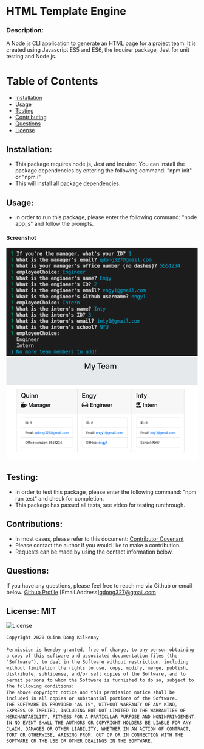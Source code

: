 # HTML Template Engine

### Description: 
A Node.js CLI application to generate an HTML page for a project team. It is created using Javascript ES5 and ES6, the Inquirer package, Jest for unit testing and Node.js.

# Table of Contents 
- [Installation](https://github.com/qudoki/templateengine/blob/master/README.md#installation)
- [Usage](https://github.com/qudoki/templateengine/blob/master/README.md#usage)
- [Testing](https://github.com/qudoki/templateengine/blob/master/README.md#testing)
- [Contributing](https://github.com/qudoki/templateengine/blob/master/README.md#contributions)
- [Questions](https://github.com/qudoki/templateengine/blob/master/README.md#questions)
- [License](https://github.com/qudoki/templateengine/blob/master/README.md#license)

## Installation: 
- This package requires node.js, Jest and Inquirer. You can install the package dependencies by entering the following command: "npm init" or "npm i"
- This will install all package dependencies.

## Usage: 
- In order to run this package, please enter the following command: "node app.js" and follow the prompts.
#### Screenshot
![Example Showing User Inputs](Assets/CLI.png)
![Example Showing Generated HTML](Assets/HTML.png)

## Testing: 
- In order to test this package, please enter the following command: "npm run test" and check for completion.
- This package has passed all tests, see video for testing runthrough.

## Contributions: 
- In most cases, please refer to this document: [Contributor Covenant](https://www.contributor-covenant.org/) 
- Please contact the author if you would like to make a contribution.
- Requests can be made by using the contact information below.

## Questions: 
If you have any questions, please feel free to reach me via Github or email below.
[Github Profile](https://github.com/qudoki)
[Email Address]<qdong327@gmail.com>

## License: MIT 
![License](https://img.shields.io/badge/license-MIT-green")

    Copyright 2020 Quinn Dong Kilkenny 

    Permission is hereby granted, free of charge, to any person obtaining a copy of this software and associated documentation files (the "Software"), to deal in the Software without restriction, including without limitation the rights to use, copy, modify, merge, publish, distribute, sublicense, and/or sell copies of the Software, and to permit persons to whom the Software is furnished to do so, subject to the following conditions:
    The above copyright notice and this permission notice shall be included in all copies or substantial portions of the Software.
    THE SOFTWARE IS PROVIDED "AS IS", WITHOUT WARRANTY OF ANY KIND, EXPRESS OR IMPLIED, INCLUDING BUT NOT LIMITED TO THE WARRANTIES OF MERCHANTABILITY, FITNESS FOR A PARTICULAR PURPOSE AND NONINFRINGEMENT. IN NO EVENT SHALL THE AUTHORS OR COPYRIGHT HOLDERS BE LIABLE FOR ANY CLAIM, DAMAGES OR OTHER LIABILITY, WHETHER IN AN ACTION OF CONTRACT, TORT OR OTHERWISE, ARISING FROM, OUT OF OR IN CONNECTION WITH THE SOFTWARE OR THE USE OR OTHER DEALINGS IN THE SOFTWARE.
